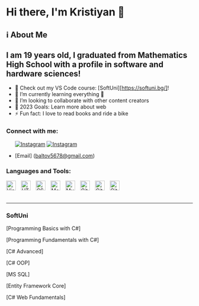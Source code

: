 # Hi there, I'm Kristiyan 👋 

## ℹ️ About Me

## I am 19 years old, I graduated from Mathematics High School with a profile in software and hardware sciences!

- 🔭 Check out my VS Code course: [SoftUni][https://softuni.bg/]!
- 🌱 I’m currently learning everything 🤣
- 👯 I’m looking to collaborate with other content creators
- 🥅 2023 Goals: Learn more about web
- ⚡ Fun fact: I love to read books and ride a bike


### Connect with me:

&nbsp;&nbsp;
&nbsp;&nbsp;
[![Instagram](./img/instagram-light.svg)](https://www.instagram.com/kristiianbaltov/#)
[![Instagram](./img/instagram-dark.svg)](https://www.instagram.com/kristiianbaltov/#)
- [Email] (baltov5678@gmail.com)


### Languages and Tools:

<img  alt="Visual Studio Code" width="26px" src="https://cdn.jsdelivr.net/gh/devicons/devicon/icons/vscode/vscode-original.svg" style="padding-right:10px;" />
<img alt="HTML5" width="26px" src="https://cdn.jsdelivr.net/gh/devicons/devicon/icons/html5/html5-original.svg" style="padding-right:10px;" />
<img  alt="CSS3" width="26px" src="https://cdn.jsdelivr.net/gh/devicons/devicon/icons/css3/css3-original.svg" style="padding-right:10px;" />
<img  alt="MongoDB" width="26px" src="https://cdn.jsdelivr.net/gh/devicons/devicon/icons/mongodb/mongodb-original.svg" style="padding-right:10px;" />
<img  alt="MySQL" width="26px" src="https://cdn.jsdelivr.net/gh/devicons/devicon/icons/mysql/mysql-original.svg" style="padding-right:10px;" />
<img  alt="Git" width="26px" src="https://cdn.jsdelivr.net/gh/devicons/devicon/icons/git/git-original.svg" style="padding-right:10px;" />
<img alt="GitHub" width="26px" src="https://user-images.githubusercontent.com/3369400/139447912-e0f43f33-6d9f-45f8-be46-2df5bbc91289.png" style="padding-right:10px;" />
<img  alt="GitHub" width="26px" src="https://user-images.githubusercontent.com/3369400/139448065-39a229ba-4b06-434b-bc67-616e2ed80c8f.png" style="padding-right:10px;" />


<br />
<br />

---


### SoftUni
[Programming Basics with C#]

[Programming Fundamentals with C#]

[C# Advanced]

[C# OOP]

[MS SQL]

[Entity Framework Core]

[C# Web Fundamentals]



